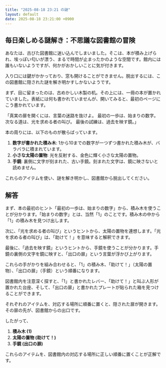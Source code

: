 ```yaml
---
title: "2025-08-18 23:21 の謎"
layout: default
date: 2025-08-18 23:21:00 +0900
---
```

## 毎日楽しめる謎解き：不思議な図書館の冒険

あなたは、古びた図書館に迷い込んでしまいました。そこは、本が積み上げられ、埃っぽい匂いが漂う、まるで時間が止まったかのような空間です。館内には誰もいないようですが、何かがおかしいことに気が付きます。

入り口には鍵がかかっており、窓も開けることができません。脱出するには、この図書館に隠された謎を解き明かすしかないようです。

まず、目に留まったのは、古めかしい木製の机。その上には、一冊の本が置かれていました。表紙には何も書かれていませんが、開いてみると、最初のページにこう書かれています。

「真実の扉を開くには、言葉の迷路を抜けよ。
最初の一歩は、始まりの数字。
次なる道は、光を求める者の叫び。
最後の試練は、過去を映す鏡。」

本の周りには、以下のものが散らばっています。

1.  **数字が書かれた積み木**: 1から10までの数字が一つずつ書かれた積み木が、バラバラに積まれています。
2.  **小さな太陽の置物**: 光を反射する、金色に輝く小さな太陽の置物。
3.  **手鏡**: 裏側に文字が刻まれた、古い手鏡。刻まれた文字は、鏡に映さないと読めません。

これらのアイテムを使い、謎を解き明かし、図書館から脱出してください。

## 解答

まず、本の最初のヒント「最初の一歩は、始まりの数字」から、積み木を使うことが分かります。「始まりの数字」とは、当然「1」のことです。積み木の中から「1」の積み木を見つけ出します。

次に、「光を求める者の叫び」というヒントから、太陽の置物を連想します。「光を求める者の叫び」は、「助けて！」を意味すると解釈できます。

最後に、「過去を映す鏡」というヒントから、手鏡を使うことが分かります。手鏡の裏側の文字を鏡に映すと、「出口の扉」という言葉が浮かび上がります。

これらの手がかりを組み合わせると、「1」の積み木、「助けて！」（太陽の置物）、「出口の扉」（手鏡）という順番になります。

図書館内を注意深く探すと、「1」と書かれたレバー、「助けて！」と叫ぶ人形が置かれた台座、そして、「出口の扉」と書かれたプレートが貼られた箱を見つけることができます。

それぞれのアイテムを、対応する場所に順番に置くと、隠された扉が開きます。その扉の先が、図書館からの出口です。

したがって、
1.  **積み木 (1)**
2.  **太陽の置物 (助けて！)**
3.  **手鏡 (出口の扉)**

これらのアイテムを、図書館内の対応する場所に正しい順番に置くことが正解です。
